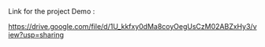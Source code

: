 Link for the project Demo :

https://drive.google.com/file/d/1U_kkfxy0dMa8coyOegUsCzM02ABZxHy3/view?usp=sharing
